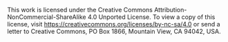 This work is licensed under the Creative Commons Attribution-NonCommercial-ShareAlike 4.0 Unported License.
To view a copy of this license, visit https://creativecommons.org/licenses/by-nc-sa/4.0 or send a letter to Creative Commons, PO Box 1866, Mountain View, CA 94042, USA.
